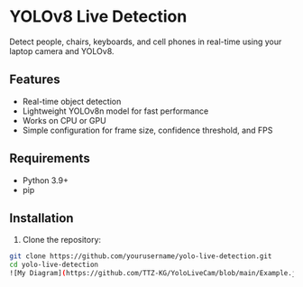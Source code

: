 # YOLOv8 Live Detection

Detect people, chairs, keyboards, and cell phones in real-time using your laptop camera and YOLOv8.

## Features
- Real-time object detection
- Lightweight YOLOv8n model for fast performance
- Works on CPU or GPU
- Simple configuration for frame size, confidence threshold, and FPS

## Requirements
- Python 3.9+
- pip

## Installation

1. Clone the repository:

```bash
git clone https://github.com/yourusername/yolo-live-detection.git
cd yolo-live-detection
![My Diagram](https://github.com/TTZ-KG/YoloLiveCam/blob/main/Example.jpg)
